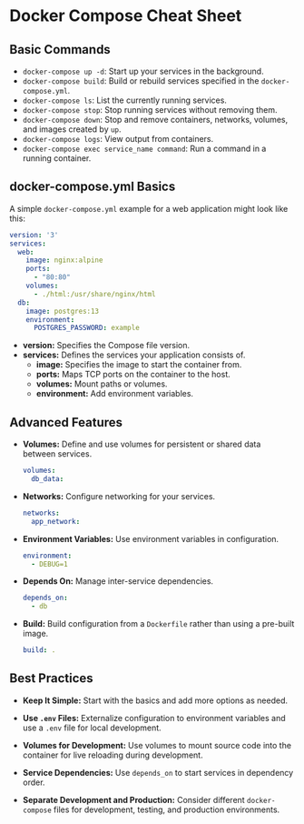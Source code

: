# Docker Compose Cheat Sheet

## Basic Commands

- `docker-compose up -d`: Start up your services in the background.
- `docker-compose build`: Build or rebuild services specified in the `docker-compose.yml`.
- `docker-compose ls`: List the currently running services.
- `docker-compose stop`: Stop running services without removing them.
- `docker-compose down`: Stop and remove containers, networks, volumes, and images created by `up`.
- `docker-compose logs`: View output from containers.
- `docker-compose exec service_name command`: Run a command in a running container.

## docker-compose.yml Basics

A simple `docker-compose.yml` example for a web application might look like this:

```yaml
version: '3'
services:
  web:
    image: nginx:alpine
    ports:
      - "80:80"
    volumes:
      - ./html:/usr/share/nginx/html
  db:
    image: postgres:13
    environment:
      POSTGRES_PASSWORD: example
```

- **version:** Specifies the Compose file version.
- **services:** Defines the services your application consists of.
  - **image:** Specifies the image to start the container from.
  - **ports:** Maps TCP ports on the container to the host.
  - **volumes:** Mount paths or volumes.
  - **environment:** Add environment variables.

## Advanced Features

- **Volumes:** Define and use volumes for persistent or shared data between services.
  ```yaml
  volumes:
    db_data:
  ```

- **Networks:** Configure networking for your services.
  ```yaml
  networks:
    app_network:
  ```

- **Environment Variables:** Use environment variables in configuration.
  ```yaml
  environment:
    - DEBUG=1
  ```

- **Depends On:** Manage inter-service dependencies.
  ```yaml
  depends_on:
    - db
  ```

- **Build:** Build configuration from a `Dockerfile` rather than using a pre-built image.
  ```yaml
  build: .
  ```

## Best Practices

- **Keep It Simple:** Start with the basics and add more options as needed.

- **Use `.env` Files:** Externalize configuration to environment variables and use a `.env` file for local development.

- **Volumes for Development:** Use volumes to mount source code into the container for live reloading during development.

- **Service Dependencies:** Use `depends_on` to start services in dependency order.

- **Separate Development and Production:** Consider different `docker-compose` files for development, testing, and production environments.
